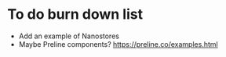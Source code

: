 # To do burn down list

- Add an example of Nanostores
- Maybe Preline components? https://preline.co/examples.html
